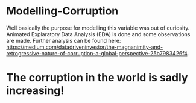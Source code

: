 # Modelling-Corruption
Well basically the purpose for modelling this variable was out of curiosity. Animated Explaratory Data Analysis (EDA) is done and some observations are made. Further analysis can be found here: https://medium.com/datadriveninvestor/the-magnanimity-and-retrogressive-nature-of-corruption-a-global-perspective-25b7983426f4. 
# The corruption in the world is sadly increasing!
